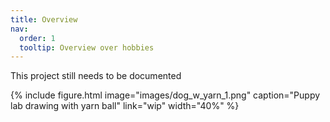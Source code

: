 ```yaml
---
title: Overview
nav:
  order: 1
  tooltip: Overview over hobbies
---
```


This project still needs to be documented

{%
  include figure.html
  image="images/dog_w_yarn_1.png"
  caption="Puppy lab drawing with yarn ball"
  link="wip"
  width="40%"
%}